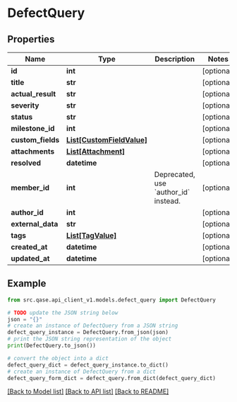 # DefectQuery


## Properties

Name | Type | Description | Notes
------------ | ------------- | ------------- | -------------
**id** | **int** |  | [optional] 
**title** | **str** |  | [optional] 
**actual_result** | **str** |  | [optional] 
**severity** | **str** |  | [optional] 
**status** | **str** |  | [optional] 
**milestone_id** | **int** |  | [optional] 
**custom_fields** | [**List[CustomFieldValue]**](CustomFieldValue.md) |  | [optional] 
**attachments** | [**List[Attachment]**](Attachment.md) |  | [optional] 
**resolved** | **datetime** |  | [optional] 
**member_id** | **int** | Deprecated, use &#x60;author_id&#x60; instead. | [optional] 
**author_id** | **int** |  | [optional] 
**external_data** | **str** |  | [optional] 
**tags** | [**List[TagValue]**](TagValue.md) |  | [optional] 
**created_at** | **datetime** |  | [optional] 
**updated_at** | **datetime** |  | [optional] 

## Example

```python
from src.qase.api_client_v1.models.defect_query import DefectQuery

# TODO update the JSON string below
json = "{}"
# create an instance of DefectQuery from a JSON string
defect_query_instance = DefectQuery.from_json(json)
# print the JSON string representation of the object
print(DefectQuery.to_json())

# convert the object into a dict
defect_query_dict = defect_query_instance.to_dict()
# create an instance of DefectQuery from a dict
defect_query_form_dict = defect_query.from_dict(defect_query_dict)
```
[[Back to Model list]](../README.md#documentation-for-models) [[Back to API list]](../README.md#documentation-for-api-endpoints) [[Back to README]](../README.md)


